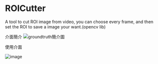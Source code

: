 # ROICutter
A tool to cut ROI image from video, you can choose every frame, and then set the ROI to save a image your want.(opencv lib)

介面簡介
![groundtruth簡介圖](https://user-images.githubusercontent.com/10304041/168088159-473df588-1112-442f-b1e6-eb4b14d35236.jpg)

使用介面

![image](https://user-images.githubusercontent.com/10304041/168088359-afe52920-e93f-4b1d-b691-bb6873638227.png)



